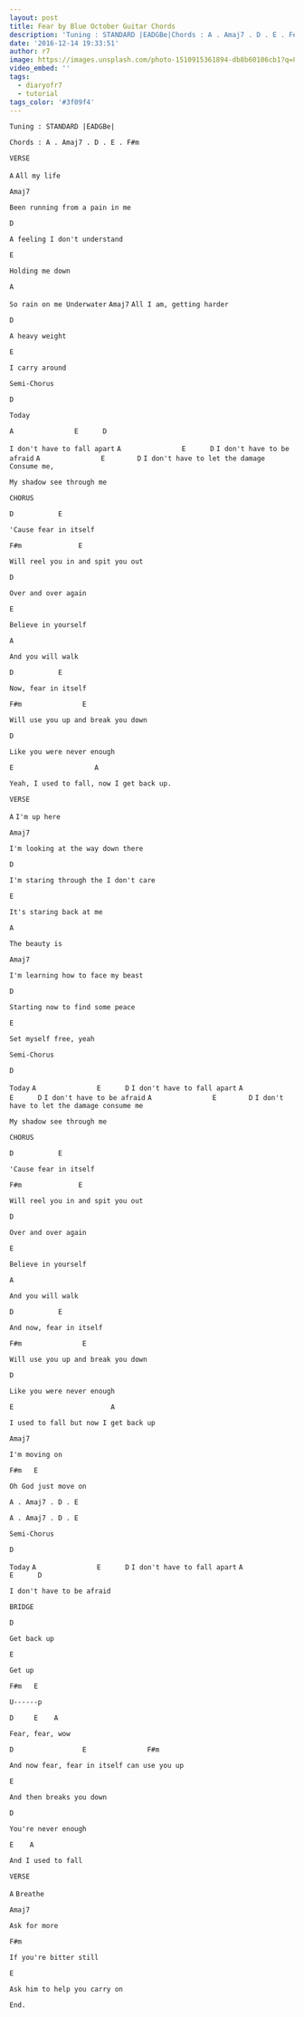 ```yaml
---
layout: post
title: Fear by Blue October Guitar Chords
description: 'Tuning : STANDARD |EADGBe|Chords : A . Amaj7 . D . E . F#mVERSEAAll my life&nbsp; &nbsp; &nbsp; &nbsp; &nbsp; &nbsp; &nbsp; &nbsp; &nbsp; &nbsp; Amaj7...'
date: '2016-12-14 19:33:51'
author: r7
image: https://images.unsplash.com/photo-1510915361894-db8b60106cb1?q=80&w=2940&auto=format&fit=crop&ixlib=rb-4.1.0&ixid=M3wxMjA3fDB8MHxwaG90by1wYWdlfHx8fGVufDB8fHx8fA%3D%3D
video_embed: ''
tags:
  - diaryofr7
  - tutorial
tags_color: '#3f09f4'
---
```

```
Tuning : STANDARD |EADGBe|
```

```
Chords : A . Amaj7 . D . E . F#m
```

```
VERSE
```
`A`
`All my life`

```
Amaj7
```

`Been running from a pain in me`

```
D
```

`A feeling I don't understand`

```
E
```

```
Holding me down
```

```
A
```

`So rain on me Underwater`
`Amaj7`
`All I am, getting harder`

```
D
```

`A heavy weight`

```
E
```

```
I carry around
```

```
Semi-Chorus
```

```
D
```

`Today`

```
A               E      D
```

`I don't have to fall apart`
`A               E      D`
`I don't have to be afraid`
`A               E        D`
`I don't have to let the damage`
`Consume me,`

```
My shadow see through me
```

```
CHORUS
```

```
D           E
```

`'Cause fear in itself`

```
F#m              E
```

`Will reel you in and spit you out`

```
D
```

`Over and over again`

```
E
```

`Believe in yourself`

```
A
```

`And you will walk`

```
D           E
```

`Now, fear in itself`

```
F#m               E
```

`Will use you up and break you down`

```
D
```

`Like you were never enough`

```
E                    A
```

```
Yeah, I used to fall, now I get back up.
```

```
VERSE
```
`A`
`I'm up here`

```
Amaj7
```

`I'm looking at the way down there`

```
D
```

`I'm staring through the I don't care`

```
E
```

```
It's staring back at me
```

```
A
```

`The beauty is`

```
Amaj7
```

`I'm learning how to face my beast`

```
D
```

`Starting now to find some peace`

```
E
```

```
Set myself free, yeah
```

```
Semi-Chorus
```

```
D
```

`Today`
`A               E      D`
`I don't have to fall apart`
`A               E      D`
`I don't have to be afraid`
`A               E        D`
`I don't have to let the damage consume me`

```
My shadow see through me
```

```
CHORUS
```

```
D           E
```

`'Cause fear in itself`

```
F#m              E
```

`Will reel you in and spit you out`

```
D
```

`Over and over again`

```
E
```

`Believe in yourself`

```
A
```

`And you will walk`

```
D           E
```

`And now, fear in itself`

```
F#m               E
```

`Will use you up and break you down`

```
D
```

`Like you were never enough`

```
E                        A
```

`I used to fall but now I get back up`

```
Amaj7
```

`I'm moving on`

```
F#m   E
```

```
Oh God just move on
```
`A . Amaj7 . D . E`

```
A . Amaj7 . D . E
```

```
Semi-Chorus
```

```
D
```

`Today`
`A               E      D`
`I don't have to fall apart`
`A               E      D`

```
I don't have to be afraid
```

```
BRIDGE
```

```
D
```

`Get back up`

```
E
```

```
Get up
```
`F#m   E`

```
U------p
```

```
D     E    A
```

`Fear, fear, wow`

```
D                 E               F#m
```

`And now fear, fear in itself can use you up`

```
E
```

`And then breaks you down`

```
D
```

`You're never enough`

```
E    A
```

```
And I used to fall
```

```
VERSE
```
`A`
`Breathe`

```
Amaj7
```

`Ask for more`

```
F#m
```

`If you're bitter still`

```
E
```

```
Ask him to help you carry on
```
`End.`

